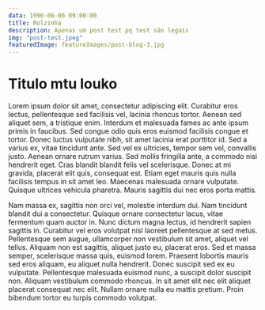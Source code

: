 ```yaml
---
data: 1996-06-06 09:00:00
title: Rolzinha
description: Apenas um post test pq test são legais
img: "post-test.jpeg"
featuredImage: featureImages/post-blog-3.jpg
---
```


# Titulo mtu louko

Lorem ipsum dolor sit amet, consectetur adipiscing elit. Curabitur eros lectus, pellentesque sed facilisis vel, lacinia rhoncus tortor. Aenean sed aliquet sem, a tristique enim. Interdum et malesuada fames ac ante ipsum primis in faucibus. Sed congue odio quis eros euismod facilisis congue et tortor. Donec luctus vulputate nibh, sit amet lacinia erat porttitor id. Sed a varius ex, vitae tincidunt ante. Sed vel ex ultricies, tempor sem vel, convallis justo. Aenean ornare rutrum varius. Sed mollis fringilla ante, a commodo nisi hendrerit eget. Cras blandit blandit felis vel scelerisque. Donec at mi gravida, placerat elit quis, consequat est. Etiam eget mauris quis nulla facilisis tempus in sit amet leo. Maecenas malesuada ornare vulputate. Quisque ultrices vehicula pharetra. Mauris sagittis dui nec eros porta mattis.

Nam massa ex, sagittis non orci vel, molestie interdum dui. Nam tincidunt blandit dui a consectetur. Quisque ornare consectetur lacus, vitae fermentum quam auctor in. Nunc dictum magna lectus, id hendrerit sapien sagittis in. Curabitur vel eros volutpat nisl laoreet pellentesque at sed metus. Pellentesque sem augue, ullamcorper non vestibulum sit amet, aliquet vel tellus. Aliquam non est sagittis, aliquet justo eu, placerat eros. Sed et massa semper, scelerisque massa quis, euismod lorem. Praesent lobortis mauris sed eros aliquam, eu aliquet nulla hendrerit. Donec suscipit sed ex eu vulputate. Pellentesque malesuada euismod nunc, a suscipit dolor suscipit non. Aliquam vestibulum commodo rhoncus. In sit amet elit nec elit aliquet placerat consequat nec elit. Nullam ornare nulla eu mattis pretium. Proin bibendum tortor eu turpis commodo volutpat.